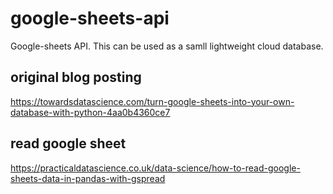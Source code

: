 # google-sheets-api
Google-sheets API. This can be used as a samll lightweight cloud database.

## original blog posting
https://towardsdatascience.com/turn-google-sheets-into-your-own-database-with-python-4aa0b4360ce7


## read google sheet 
https://practicaldatascience.co.uk/data-science/how-to-read-google-sheets-data-in-pandas-with-gspread
